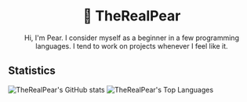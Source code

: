 <h1 align="center">🍐 TheRealPear</h1>
<p align="center">Hi, I'm Pear. I consider myself as a beginner in a few programming languages. I tend to work on projects whenever I feel like it.<p>

## Statistics
![TheRealPear's GitHub stats](https://github-readme-stats.vercel.app/api?username=TheRealPear&show_icons=true&theme=vue)
![TheRealPear's Top Languages](https://github-readme-stats.vercel.app/api/top-langs/?username=TheRealPear&theme=vue)
